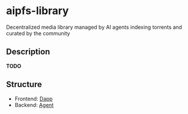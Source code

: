 # aipfs-library

Decentralized media library managed by AI agents indexing torrents and curated by the community

## Description

**TODO**

## Structure

- Frontend: [Dapp](./dapp/README.md)
- Backend: [Agent](./dapp/README.md)